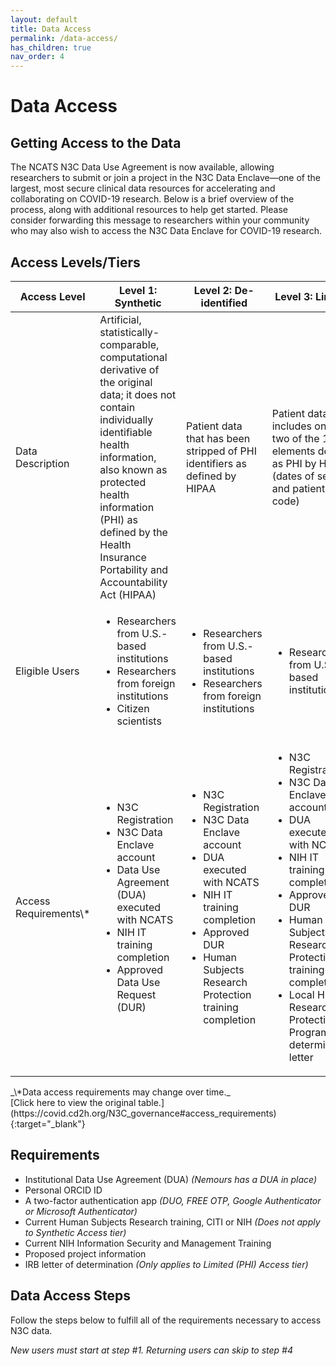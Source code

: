 ```yaml
---
layout: default
title: Data Access
permalink: /data-access/
has_children: true
nav_order: 4
---
```


# Data Access

## Getting Access to the Data
The NCATS N3C Data Use Agreement is now available, allowing researchers to submit or join a project in the N3C Data Enclave—one of the largest, most secure clinical data resources for accelerating and collaborating on COVID-19 research. Below is a brief overview of the process, along with additional resources to help get started. Please consider forwarding this message to researchers within your community who may also wish to access the N3C Data Enclave for COVID-19 research.

## Access Levels/Tiers

<style type="text/css">
.title-col{width:16%}
.info-col{width:28%}
</style>
<table>
  <thead>
    <tr>
      <th class="title-col">Access Level</th>
      <th class="info-col">Level 1: Synthetic</th>
      <th class="info-col">Level 2: De-identified</th>
      <th class="info-col">Level 3: Limited </th>
    </tr>
  </thead>
  <tbody>
    <tr>
      <td>Data Description</td>
      <td>Artificial, statistically-comparable, computational derivative of the original data; it does not contain individually identifiable health information, also known as protected health information (PHI) as defined by the Health Insurance Portability and Accountability Act (HIPAA)</td>
      <td>Patient data that has been stripped of PHI identifiers as defined by HIPAA</td>
      <td>Patient data that includes only two of the 18 elements defined as PHI by HIPAA (dates of service and patient zip code)</td>
    </tr>
    <tr>
      <td>Eligible Users</td>
      <td>
        <ul>
          <li>Researchers from U.S.-based institutions</li>
          <li>Researchers from foreign institutions</li>
          <li>Citizen scientists</li>
        </ul>
      </td>
      <td>
        <ul>
          <li>Researchers from U.S.-based institutions</li>
          <li>Researchers from foreign institutions</li>
        </ul>
      </td>
      <td>
        <ul>
          <li>Researchers from U.S.-based institutions</li>
        </ul>
      </td>
    </tr>
    <tr>
      <td>Access Requirements\*</td>
      <td>
        <ul>
          <li>N3C Registration</li>
          <li>N3C Data Enclave account</li>
          <li>Data Use Agreement (DUA) executed with NCATS</li>
          <li>NIH IT training completion</li>
          <li>Approved Data Use Request (DUR)</li>
        </ul>
      </td>
      <td>
        <ul>
          <li>N3C Registration</li>
          <li>N3C Data Enclave account</li>
          <li>DUA executed with NCATS</li>
          <li>NIH IT training completion</li>
          <li>Approved DUR</li>
          <li>Human Subjects Research Protection training completion</li>
        </ul>
      </td>
      <td>
        <ul>
          <li>N3C Registration</li>
          <li>N3C Data Enclave account</li>
          <li>DUA executed with NCATS</li>
          <li>NIH IT training completion</li>
          <li>Approved DUR</li>
          <li>Human Subjects Research Protection training completion</li>
          <li>Local Human Research Protection Program IRB determination letter</li>
        </ul>
      </td>
    </tr>
  </tbody>
</table>
_\*Data access requirements may change over time._ <br />
[Click here to view the original table.](https://covid.cd2h.org/N3C_governance#access_requirements){:target="_blank"}

## Requirements
* Institutional Data Use Agreement (DUA) *(Nemours has a DUA in place)*
* Personal ORCID ID
* A two-factor authentication app *(DUO, FREE OTP, Google Authenticator or Microsoft Authenticator)*
* Current Human Subjects Research training, CITI or NIH *(Does not apply to Synthetic Access tier)*
* Current NIH Information Security and Management Training
* Proposed project information
* IRB letter of determination *(Only applies to Limited (PHI) Access tier)*

## Data Access Steps
Follow the steps below to fulfill all of the requirements necessary to access N3C data.

*New users must start at step #1. Returning users can skip to step #4*
